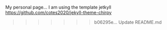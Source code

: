 My personal page...
I am using the template jetkyll https://github.com/cotes2020/jekyll-theme-chirpy
>>>>>>> b06295e... Update README.md